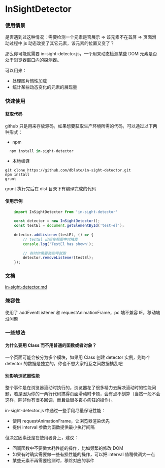 <h1>InSightDetector</h1>


<h3>使用情景</h3>
是否遇到过这种情况：需要检测一个元素是否展示 => 该元素不在首屏 => 页面滑动过程中 js 动态改变了其它元素，该元素的位置又变了？

那么你可能就需要 in-sight-detector.js，一个用来动态检测某些 DOM 元素是否处于浏览器窗口内的探测器。

可以用来：

* 处理图片惰性加载
* 统计某些动态变化的元素的展现量


<h3>快速使用</h3>

<h4>获取代码</h4>

github 只是用来存放源码，如果想要获取生产环境所需的代码，可以通过以下两种形式：

* npm

```javascript
  npm install in-sight-detector
```

* 本地编译

```
git clone https://github.com/dblate/in-sight-detector.git
npm install
grunt
```

grunt 执行完后在 dist 目录下有编译完成的代码

<h4>使用示例</h4>

```javascript
    import InSightDetector from 'in-sight-detector'
    
    const detector = new InSightDetector();
    const testEl = document.getElementById('test-el');
    
    detector.addListener(testEl, () => {
        // testEl 出现在视图中时触发
        console.log('TestEl has shown');
        
        // 有时你需要装完哔就跑
        detector.removeListener(testEl);
    });
```

<h3>文档</h3>

[in-sight-detector.md](https://github.com/dblate/in-sight-detector/blob/master/docs/in-sight-detector.md)

<h3>兼容性</h3>

使用了 addEventListener 和 requestAnimationFrame，pc 端不兼容 IE，移动端没问题

<h3>一些想法</h3>

<h4>为什么要用 Class 而不用普通的函数或者对象？</h4>

一个页面可能会被分为多个模块，如果用 Class 创建 detector 实例，则每个 detector 的数据是独立的。你也不想大家相互之间数据搞乱吧
  
<h4>别影响浏览器性能</h4>

整个事件是在浏览器滚动时执行的，浏览器花了很多精力去解决滚动时的性能问题，若是因为你的一两行代码搞得页面滑动时卡顿，会有点不划算（当然一般不会这样，除非你有很多回调，而且做很多丧心病狂的操作）。

in-sight-detector.js 中通过一些手段尽量保证性能：

* 使用 requestAnimationFrame，让浏览器渲染优先
* 提供 interval 参数为函数提供最小执行间隔

但决定因素还是在使用者身上，建议：

* 回调函数中不要做太耗性能的操作，比如频繁的修改 DOM
* 如果有时确实需要做一些有损性能的操作，可以把 interval 值稍微调大一点
* 某些元素不再需要检测时，移除对应的事件
